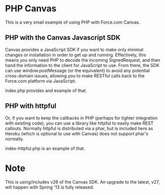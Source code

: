 <h1>PHP Canvas</h1>
This is a very small example of using PHP with Force.com Canvas.  

<h2>PHP with the Canvas Javascript SDK</h2>
Canvas provides a JavaScript SDK if you want to make only minimal changes or installation in order to get up and running.  Effectively, this means you only need PHP to decode the incoming SignedRequest, and then hand the information to the client for JavaScript to use.  From there, the SDK can use window.postMessage (or the equivalent) to avoid any potential cross-domain issues, allowing you to make RESTful calls back to the Force.com platform via JavaScript.

index.php provides and example of that.

<h2>PHP with httpful</h2>
Or, if you want to keep the callbacks in PHP (perhaps for tighter integration with existing code), you can use a library like httpful to easily make REST callouts.  Normally httpful is distributed via a phar, but is included here as Heroku (which is optional to use with Canvas) does not support phar's normally.

index-httpful.php is an example of that.

<h1>Note</h1>
This is using/includes v26 of the Canvas SDK.  An upgrade to the latest, v27, will happen with Spring '13 is fully released.